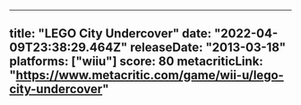 
---
title: "LEGO City Undercover"
date: "2022-04-09T23:38:29.464Z"
releaseDate: "2013-03-18"
platforms: ["wiiu"]
score: 80
metacriticLink: "https://www.metacritic.com/game/wii-u/lego-city-undercover"
---
